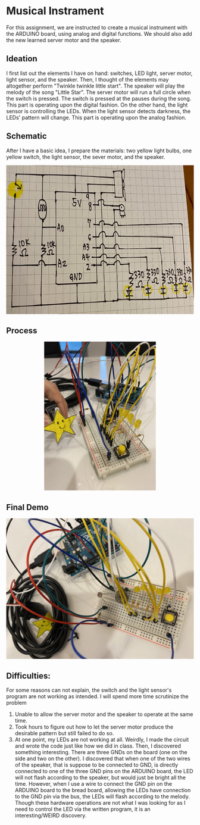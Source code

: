# Musical Instrament

For this assignment, we are instructed to create a musical instrument with the ARDUINO board, using analog and digital functions. We should also add the new learned server motor and the speaker. 

## Ideation 
I first list out the elements I have on hand: switches, LED light, server motor, light sensor, and the speaker. Then, I thought of the elements may altogether perform "Twinkle twinkle little start". The speaker will play the melody of the song "Little Star". The server motor will run a full circle when the switch is pressed. The switch is pressed at the pauses during the song. This part is operating upon the digital fashion. On the other hand, the light sensor is controlling the LEDs. When the light sensor detects darkness, the LEDs' pattern will change. This part is operating upon the analog fashion. 

## Schematic
After I have a basic idea, I prepare the materials: two yellow light bulbs, one yellow switch, the light sensor, the sever motor, and the speaker. 

<p align="center">
  <img src="sc.JPG" height="400">

## Process

<p align="center">
  <img src="1photo.JPG" height="400">

## Final Demo

[![Watch the video](2photo.JPG)](https://www.youtube.com/watch?v=9iP166vBbYI)

## Difficulties: 
For some reasons can not explain, the switch and the light sensor's program are not working as intended. I will spend more time scrutinize the problem 

1. Unable to allow the server motor and the speaker to operate at the same time. 
2. Took hours to figure out how to let the server motor produce the desirable pattern but still failed to do so. 
3. At one point, my LEDs are not working at all. Weirdly, I made the circuit and wrote the code just like how we did in class. Then, I discovered something interesting. There are three GNDs on the board (one on the side and two on the other). I discovered that when one of the two wires of the speaker, that is suppose to be connected to GND, is directly connected to one of the three GND pins on the ARDUINO board, the LED will not flash according to the speaker, but would just be bright all the time. However, when I use a wire to connect the GND pin on the ARDUINO board to the bread board, allowing the LEDs have connection to the GND pin via the bus, the LEDs will flash according to the melody. Though these hardware operations are not what I was looking for as I need to control the LED via the written program, it is an interesting/WEIRD discovery. 

